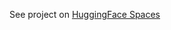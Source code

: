 See project on [HuggingFace Spaces](https://huggingface.co/spaces/davidpengg/pdf_from_indianculture)